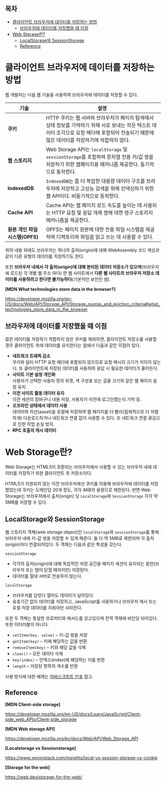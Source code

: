 <h2>목차</h2>

- [클라이언트 브라우저에 데이터를 저장하는 방법](#클라이언트-브라우저에-데이터를-저장하는-방법)
  - [브라우저에 데이터를 저장했을 때 이점](#브라우저에-데이터를-저장했을-때-이점)
- [Web Storage란?](#web-storage란)
  - [LocalStorage와 SessionStorage](#localstorage와-sessionstorage)
  - [Reference](#reference)


# 클라이언트 브라우저에 데이터를 저장하는 방법

웹 개발자는 다음 웹 기술을 사용하여 브라우저에 데이터를 저장할 수 있다.

| 기술  | 설명  |
|---|---|
| **쿠키**  | HTTP 쿠키는 웹 서버와 브라우저가 페이지 탐색에서 상태 정보를 기억하기 위해 서로 보내는 작은 텍스트 데이터 조각으로 요청 헤더에 포함되어 전송되기 떄문에 많은 데이터를 저장하기에 적합하지 않다. |
| **웹 스토리지** | Web Storage API는 `localStorage` 및 `sessionStorage`를 포함하여 문자열 전용 키/값 쌍을 저장하기 위한 웹페이지용 메커니즘 제공한다. 동기적으로 동작한다.  |
| **IndexedDB**  | `IndexedDB`는 좀 더 복잡한 대용량 데이터 구조를 브라우저에 저장하고 고성능 검색을 위해 인덱싱하기 위한 웹 API이다. 비동기적으로 동작한다. |
| **Cache API**  | Cache API는 웹 페이지 로드 속도를 높이는 데 사용되는 HTTP 요청 및 응답 개체 쌍에 대한 영구 스토리지 메커니즘을 제공한다.  |
| **원본 개인 파일 시스템(OPFS)**  | OPFS는 페이지 원본에 대한 전용 파일 시스템을 제공하며 디렉토리와 파일을 읽고 쓰는 데 사용할 수 있다.  |

위의 내용 외에도 브라우저는 하나의 출처(origin)에 대해 WebAssembly 코드 캐싱과 같이 다른 유형의 데이터를 저장하기도 한다.

또한 **브라우저 내에서 각 출처(origin)에 대해 분리된 데이터 저장소가 있으며**(브라우저에 로드된 각 개별 웹 주소 마다) 한 웹 사이트에서 **다른 웹 사이트의 브라우저 저장소 데이터를 사용하려고 한다면 불가능하다**(기본적인 보안인 셈).

**[MDN What technologies store data in the browser?]**

https://developer.mozilla.org/en-US/docs/Web/API/Storage_API/Storage_quotas_and_eviction_criteria#what_technologies_store_data_in_the_browser


## 브라우저에 데이터를 저장했을 때 이점

많은 데이터를 저장하기 적합하지 않은 쿠키를 제외하면, 클라이언트 저장소를 사용할 경우 클라이언트 측에 데이터를 유지한다는 점에서 다음과 같은 이점이 있다.

+ **네트워크 트래픽 감소**<BR>쿠키와 달리 HTTP 요청 헤더에 포함되지 않으므로 요청 메시지 크기가 커지지 않는다. 또 클라이언트에 저장된 데이터를 사용하여 응답 시 필요한 데이터가 줄어든다.
+ **사이트 기본 설정 개인화**<BR> 사용자가 선택한 사용자 정의 위젯, 색 구성표 또는 글꼴 크기와 같은 웹 페이지 설정 유지.
+ **이전 사이트 활동 데이터 유지**<BR> 이전 세션의 장바구니 내용 저장, 사용자가 이전에 로그인했는지 기억 등.
+ **오프라인 상태에서 데이터 사용**<BR> 데이터와 자산(asset)을 로컬에 저장하여 웹 페이지를 더 빨리(잠재적으로 더 저렴하게) 다운로드하거나 네트워크 연결 없이 사용할 수 있다. 또 네트워크 연결 끊김으로 인한 작업 손실 방지.
+ **RPC 호출의 캐시 데이터**

# Web Storage란?

Web Storage는 HTML5이 호환되는 브라우저에서 사용할 수 있는 브라우저 내에 데이터를 저장하기 위한 클라이언트 측 저장소이다.

HTML5가 지원되지 않는 이전 브라우저에선 쿠키를 이용해 브라우저에 데이터를 저장했었는데 쿠키는 도메인당 20개 정도, 각각 4KB의 용량으로 제한된다. 반면 Web Storage는 브라우저에서 출처(origin) 당 `LocalStorage`와 `SessionStorage` 각각 약 5MB를 저장할 수 있다.

## LocalStorage와 SessionStorage

웹 스토리지 객체(web storage object)인 `localStorage`와 `sessionStorage`를 통해 브라우저 내에 키-값 쌍을 저장할 수 있게 해준다. 둘 다 약 5MB로 제한되며 각 출처(origin)마다 연결되어있다. 두 객체는 다음과 같은 특성을 갖는다.

`sessionStorage`
+ 각각의 출처(origin)에 대해 독립적인 저장 공간을 페이지 세션이 유지되는 동안(브라우저 또는 탭이 닫힐 때까지만) 저장된다.
+ 데이터를 절대 서버로 전송하지 않는다.

`localStorage`
+ 브라우저를 닫았다 열어도 데이터가 남아있다.
+ 유효기간 없이 데이터를 저장하고, JavaScript를 사용하거나 브라우저 캐시 또는 로컬 저장 데이터를 지워야만 사라진다.

또한 두 객체는 동일한 프로퍼티와 메서드를 갖고있으며 전역 객체에 바인딩 되어있다. 또한 이터러블이 아니다.

+ `setItem(key, value)` – 키-값 쌍을 저장
+ `getItem(key)` – 키에 해당하는 값을 반환
+ `removeItem(key)` – 키와 해당 값을 삭제
+ `clear()` – 모든 데이터 삭제
+ `key(index)` – 인덱스(index)에 해당하는 키를 반환
+ `length` – 저장된 항목의 개수를 반환

사용 방식에 대한 예제는 [자바스크립트 인포](https://ko.javascript.info/localstorage) 참고.

## Reference

**[MDN Client-side storage]**

https://developer.mozilla.org/en-US/docs/Learn/JavaScript/Client-side_web_APIs/Client-side_storage

**[MDN Web storage API]**

https://developer.mozilla.org/ko/docs/Web/API/Web_Storage_API


**[Localstorage vs Sessionstorage]**

https://www.xenonstack.com/insights/local-vs-session-storage-vs-cookie

**[Storage for the web]**

https://web.dev/storage-for-the-web/



